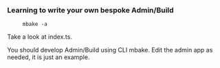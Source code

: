 ### Learning to write your own bespoke Admin/Build

         mbake -a

Take a look at index.ts.

You should develop Admin/Build using CLI mbake. Edit the admin app as needed, it is just an example.

